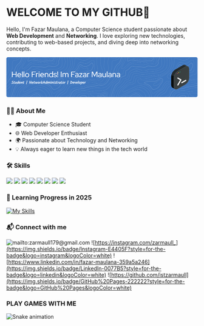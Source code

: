 # WELCOME TO MY GITHUB👋

Hello, I'm Fazar Maulana, a Computer Science student passionate about **Web Development** and **Networking**. I love exploring new technologies, contributing to web-based projects, and diving deep into networking concepts.

![Fazar's Learning Journey](img/github-header-image.png)

### 👨‍💻 About Me
- 🎓 Computer Science Student
- 🌐 Web Developer Enthusiast
- 🌍 Passionate about Technology and Networking
- 💡 Always eager to learn new things in the tech world

### 🛠️ Skills
<img src="https://img.shields.io/badge/HTML5-E34F26?style=for-the-badge&logo=html5&logoColor=white" /> <img src="https://img.shields.io/badge/CSS3-1572B6?style=for-the-badge&logo=css3&logoColor=white"> <img src="https://img.shields.io/badge/JavaScript-323330?style=for-the-badge&logo=javascript&logoColor=F7DF1E"> <img src="https://img.shields.io/badge/PHP-777BB4?style=for-the-badge&logo=php&logoColor=white"/> <img src="https://img.shields.io/badge/Dart-0175C2?style=for-the-badge&logo=dart&logoColor=white"> <img src="https://img.shields.io/badge/Laravel-FF2D20?style=for-the-badge&logo=laravel&logoColor=white" /> <img src ="https://img.shields.io/badge/MongoDB-4EA94B?style=for-the-badge&logo=mongodb&logoColor=white"> <img src="https://img.shields.io/badge/MySQL-005C84?style=for-the-badge&logo=mysql&logoColor=white">

### 🚀 Learning Progress in 2025
[![My Skills](https://skillicons.dev/icons?i=flutter,vue,react,express,nodejs,docker,kubernetes,next,kotlin,typescript&theme=dark)](https://skillicons.dev)


### 📬 Connect with me
![mailto:zarmaull179@gmail.com](https://img.shields.io/badge/Gmail-D14836?style=for-the-badge&logo=gmail&logoColor=white) ![https://instagram.com/zarmaull_](https://img.shields.io/badge/Instagram-E4405F?style=for-the-badge&logo=instagram&logoColor=white) ![https://www.linkedin.com/in/fazar-maulana-359a5a246](https://img.shields.io/badge/LinkedIn-0077B5?style=for-the-badge&logo=linkedin&logoColor=white) ![https://github.com/istzarmaull](https://img.shields.io/badge/GitHub%20Pages-222222?style=for-the-badge&logo=GitHub%20Pages&logoColor=white)

### PLAY GAMES WITH ME 
<img src="https://raw.githubusercontent.com/maurodesouza/maurodesouza/output/snake.svg" alt="Snake animation" />
